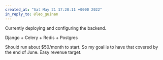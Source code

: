 ```yaml
---
created_at: "Sat May 21 17:28:11 +0000 2022"
in_reply_to: @leo_guinan
---
```


Currently deploying and configuring the backend. 

Django + Celery + Redis + Postgres

Should run about $50/month to start. So my goal is to have that covered by the end of June. Easy revenue target.